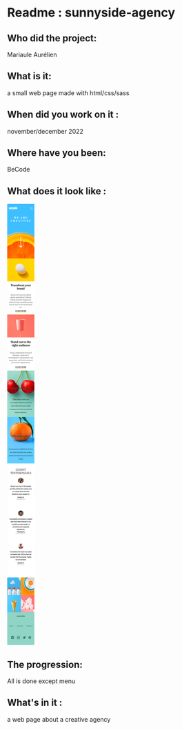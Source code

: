 # Readme : sunnyside-agency

## Who did the project:

Mariaule Aurélien

## What is it:

a small web page made with html/css/sass

## When did you work on it :

november/december 2022

## Where have you been:

BeCode

## What does it look like :

![Screenshot](assets/screenshot.png)

## The progression:

All is done except menu

## What's in it :

a web page about a  creative agency